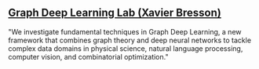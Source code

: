 ## [Graph Deep Learning Lab (Xavier Bresson)](https://graphdeeplearning.github.io/)
"We investigate fundamental techniques in Graph Deep Learning, a new framework that combines graph theory and deep neural networks to tackle complex data domains in physical science, natural language processing, computer vision, and combinatorial optimization."
